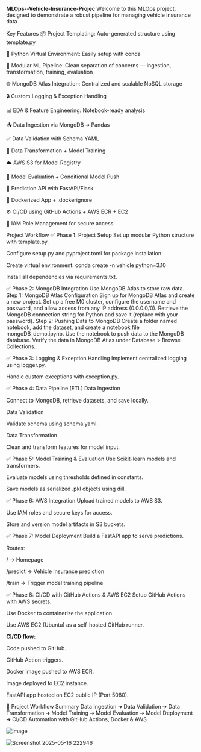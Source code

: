 ****MLOps--Vehicle-Insurance-Projec****
Welcome to this MLOps project, designed to demonstrate a robust pipeline for managing vehicle insurance data

Key Features
📦 Project Templating: Auto-generated structure using template.py

🐍 Python Virtual Environment: Easily setup with conda

🧪 Modular ML Pipeline: Clean separation of concerns — ingestion, transformation, training, evaluation

🌐 MongoDB Atlas Integration: Centralized and scalable NoSQL storage

🔒 Custom Logging & Exception Handling

📊 EDA & Feature Engineering: Notebook-ready analysis

📥 Data Ingestion via MongoDB ➜ Pandas

✅ Data Validation with Schema YAML

🔄 Data Transformation + Model Training

☁️ AWS S3 for Model Registry

🧠 Model Evaluation + Conditional Model Push

🧾 Prediction API with FastAPI/Flask

🐳 Dockerized App + .dockerignore

⚙️ CI/CD using GitHub Actions + AWS ECR + EC2

🔐 IAM Role Management for secure access


Project Workflow
✅ Phase 1: Project Setup
Set up modular Python structure with template.py.

Configure setup.py and pyproject.toml for package installation.

Create virtual environment: conda create -n vehicle python=3.10

Install all dependencies via requirements.txt.

✅ Phase 2: MongoDB Integration
Use MongoDB Atlas to store raw data.
Step 1: MongoDB Atlas Configuration
Sign up for MongoDB Atlas and create a new project.
Set up a free M0 cluster, configure the username and password, and allow access from any IP address (0.0.0.0/0).
Retrieve the MongoDB connection string for Python and save it (replace <password> with your password).
Step 2: Pushing Data to MongoDB
Create a folder named notebook, add the dataset, and create a notebook file mongoDB_demo.ipynb.
Use the notebook to push data to the MongoDB database.
Verify the data in MongoDB Atlas under Database > Browse Collections.

✅ Phase 3: Logging & Exception Handling
Implement centralized logging using logger.py.

Handle custom exceptions with exception.py.

✅ Phase 4: Data Pipeline (ETL)
Data Ingestion

Connect to MongoDB, retrieve datasets, and save locally.

Data Validation

Validate schema using schema.yaml.

Data Transformation

Clean and transform features for model input.

✅ Phase 5: Model Training & Evaluation
Use Scikit-learn models and transformers.

Evaluate models using thresholds defined in constants.

Save models as serialized .pkl objects using dill.

✅ Phase 6: AWS Integration
Upload trained models to AWS S3.

Use IAM roles and secure keys for access.

Store and version model artifacts in S3 buckets.

✅ Phase 7: Model Deployment
Build a FastAPI app to serve predictions.

Routes:

/ → Homepage

/predict → Vehicle insurance prediction

/train → Trigger model training pipeline

✅ Phase 8: CI/CD with GitHub Actions & AWS EC2
Setup GitHub Actions with AWS secrets.

Use Docker to containerize the application.

Use AWS EC2 (Ubuntu) as a self-hosted GitHub runner.

**CI/CD flow:**

Code pushed to GitHub.

GitHub Action triggers.

Docker image pushed to AWS ECR.

Image deployed to EC2 instance.

FastAPI app hosted on EC2 public IP (Port 5080).

🎯 Project Workflow Summary
Data Ingestion ➔ Data Validation ➔ Data Transformation
             ➔ Model Training ➔ Model Evaluation ➔ Model Deployment
             ➔ CI/CD Automation with GitHub Actions, Docker & AWS








![image](https://github.com/user-attachments/assets/faf42480-2166-4acd-a96d-d5eb3ab11e3f)

![Screenshot 2025-05-16 222946](https://github.com/user-attachments/assets/2ee18ab1-821a-4fa2-82dd-116bbf60a476)


